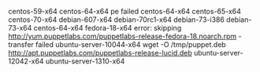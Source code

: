 centos-59-x64
centos-64-x64 pe failed
centos-64-x64
centos-65-x64
centos-70-x64
debian-607-x64
debian-70rc1-x64
debian-73-i386
debian-73-x64
centos-64-x64
fedora-18-x64
  error: skipping http://yum.puppetlabs.com/puppetlabs-release-fedora-18.noarch.rpm - transfer failed
ubuntu-server-10044-x64
   wget -O /tmp/puppet.deb http://apt.puppetlabs.com/puppetlabs-release-lucid.deb
ubuntu-server-12042-x64
ubuntu-server-1310-x64

